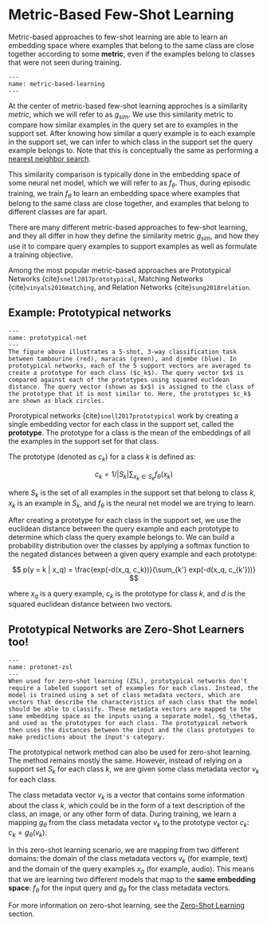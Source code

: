 
# Metric-Based Few-Shot Learning

Metric-based approaches to few-shot learning are able to learn an embedding space where examples that belong to the same class are close together according to some **metric**, even if the examples belong to classes that were not seen during training. 


```{figure} ../assets/foundations/metric-based-learning.png
---
name: metric-based-learning
---

```

<!-- Episodic training is essential to making metric-based few-shot models succeed in practice. Without episodic training, training a model using only $K$ examples for each class would result in poor generalization, and the model would not be able to generalize to new classes.  -->

At the center of metric-based few-shot learning approches is a similarity _metric_, which we will refer to as $g_{sim}$. We use this similarity metric to compare how similar examples in the query set are to examples in the support set. After knowing how similar a query example is to each example in the support set, we can infer to which class in the support set the query example belongs to. Note that this is conceptually the same as performing a [nearest neighbor search](https://en.wikipedia.org/wiki/Nearest_neighbor_search). 

This similarity comparison is typically done in the embedding space of some neural net model, which we will refer to as $f_\theta$. Thus, during episodic training, we train $f_\theta$ to learn an embedding space where examples that belong to the same class are close together, and examples that belong to different classes are far apart. 

There are many different metric-based approaches to few-shot learning, and they all differ in how they define the similarity metric $g_{sim}$, and how they use it to compare query examples to support examples as well as formulate a training objective.

Among the most popular metric-based approaches are Prototypical Networks {cite}`snell2017prototypical`, Matching Networks {cite}`vinyals2016matching`, and Relation Networks {cite}`sung2018relation`.

## Example: Prototypical networks

```{figure} ../assets/foundations/prototypical-net.png
---
name: prototypical-net
---
The figure above illustrates a 5-shot, 3-way classification task between tambourine (red), maracas (green), and djembe (blue). In prototypical networks, each of the 5 support vectors are averaged to create a prototype for each class ($c_k$). The query vector $x$ is compared against each of the prototypes using squared eucldean distance. The query vector (shown as $x$) is assigned to the class of the prototype that it is most similar to. Here, the prototypes $c_k$ are shown as black circles. 
```

Prorotypical networks {cite}`snell2017prototypical` work by creating a single embedding vector  for each class in the support set, called the **prototype**. The prototype for a class is the mean of the embeddings of all the examples in the support set for that class.

The prototype (denoted as $c_k$) for a class $k$ is defined as:

$$
c_k = 1 / |S_k| \sum_{x_k \in S_k} f_\theta(x_k)
$$

where $S_k$ is the set of all examples in the support set that belong to class $k$, $x_k$ is an example in $S_k$, and $f_\theta$ is the neural net model we are trying to learn. 

After creating a prototype for each class in the support set, we use the euclidean distance between the query example and each prototype to determine which class the query example belongs to. We can build a probability distribution over the classes by applying a softmax function to the negated distances between a given query example and each prototype:

$$
p(y = k | x_q) = \frac{exp(-d(x_q, c_k))}{\sum_{k'} exp(-d(x_q, c_{k'}))}
$$

where $x_q$ is a query example, $c_k$ is the prototype for class $k$, and $d$ is the squared euclidean distance between two vectors.

## Prototypical Networks are Zero-Shot Learners too!

```{figure} ../assets/foundations/protonet-zsl.png
---
name: protonet-zsl
---
When used for zero-shot learning (ZSL), prototypical networks don't require a labeled support set of examples for each class. Instead, the model is trained using a set of class metadata vectors, which are vectors that describe the characteristics of each class that the model should be able to classify. These metadata vectors are mapped to the same embedding space as the inputs using a separate model, $g_\theta$, and used as the prototypes for each class. The prototypical network then uses the distances between the input and the class prototypes to make predictions about the input's category.
```

The prototypical network method can also be used for zero-shot learning. 
The method remains mostly the same. 
However, instead of relying on a support set $S_k$ for each class $k$, we are given some class metadata vector $v_k$ for each class. 

The class metadata vector $v_k$ is a vector that contains some information about the class $k$, which could be in the form of a text description of the class, an image, or any other form of data. 
During training, we learn a mapping $g_\theta$ from the class metadata vector $v_k$ to the prototype vector $c_k$: $c_k = g_\theta(v_k)$.

In this zero-shot learning scenario, we are mapping from two different domains: the domain of the class metadata vectors $v_k$ (for example, text) and the domain of the query examples $x_q$ (for example, audio).
This means that we are learning two different models that map to the **same embedding space**: $f_\theta$ for the input query and $g_\theta$ for the class metadata vectors.

For more information on zero-shot learning, see the [Zero-Shot Learning](/foundations-zsl/foundations.md) section.
